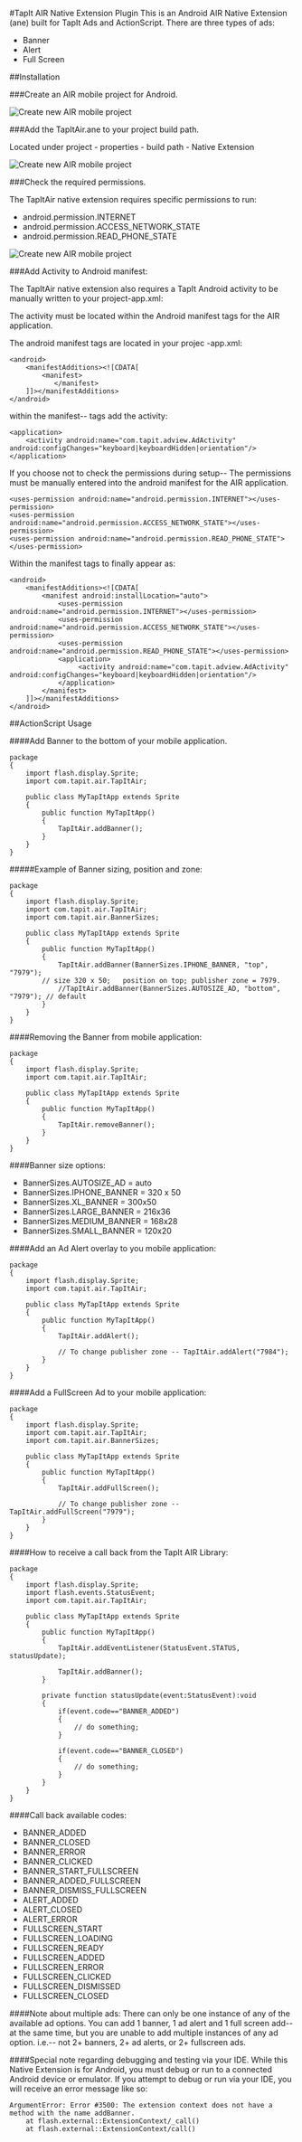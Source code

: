 
#TapIt AIR Native Extension Plugin
This is an Android AIR Native Extension (ane) built for TapIt Ads and ActionScript.
There are three types of ads:
	
* Banner
* Alert 
* Full Screen

##Installation

###Create an AIR mobile project for Android.

![Create new AIR mobile project](https://raw.github.com/MatthewValverde/TapItAirNativeExtension/master/doc/createMobileProject.PNG)

###Add the TapItAir.ane to your project build path.

  Located under project - properties - build path - Native Extension

![Create new AIR mobile project](https://raw.github.com/MatthewValverde/TapItAirNativeExtension/master/doc/addAne.PNG)

###Check the required permissions.
  
  The TapItAir native extension requires specific permissions to run:

* android.permission.INTERNET
* android.permission.ACCESS_NETWORK_STATE
* android.permission.READ_PHONE_STATE

![Create new AIR mobile project](https://raw.github.com/MatthewValverde/TapItAirNativeExtension/master/doc/permissions.PNG)

###Add Activity to Android manifest:

  The TapItAir native extension also requires a TapIt Android activity to be manually written to your project-app.xml:

  The activity must be located within the Android manifest tags for the AIR application.

  The android manifest tags are located in your projec -app.xml:

	<android>
		<manifestAdditions><![CDATA[
			<manifest>
			   </manifest>
		]]></manifestAdditions>
	</android>
	
  within the manifest-- tags add the activity:
  
	<application>
		<activity android:name="com.tapit.adview.AdActivity" android:configChanges="keyboard|keyboardHidden|orientation"/>
	</application>

  If you choose not to check the permissions during setup-- The permissions must be manually entered into the android manifest for the AIR application.
  
	<uses-permission android:name="android.permission.INTERNET"></uses-permission>
	<uses-permission android:name="android.permission.ACCESS_NETWORK_STATE"></uses-permission>
	<uses-permission android:name="android.permission.READ_PHONE_STATE"></uses-permission>
	
  Within the manifest tags to finally appear as:
  
	<android>
		<manifestAdditions><![CDATA[
			<manifest android:installLocation="auto">
				<uses-permission android:name="android.permission.INTERNET"></uses-permission>
				<uses-permission android:name="android.permission.ACCESS_NETWORK_STATE"></uses-permission>
				<uses-permission android:name="android.permission.READ_PHONE_STATE"></uses-permission>
				<application>
					 <activity android:name="com.tapit.adview.AdActivity" android:configChanges="keyboard|keyboardHidden|orientation"/>
				</application>
			</manifest>
		]]></manifestAdditions>
	</android>
	
	
	
##ActionScript Usage

####Add Banner to the bottom of your mobile application.

	package
	{
		import flash.display.Sprite;
		import com.tapit.air.TapItAir;

		public class MyTapItApp extends Sprite
		{
			public function MyTapItApp()
			{       
				TapItAir.addBanner();
			}
		}
	}

#####Example of Banner sizing, position and zone:

	package
	{
		import flash.display.Sprite;
		import com.tapit.air.TapItAir;
		import com.tapit.air.BannerSizes;

		public class MyTapItApp extends Sprite
		{
			public function MyTapItApp()
			{       
				TapItAir.addBanner(BannerSizes.IPHONE_BANNER, "top", "7979");
			// size 320 x 50;   position on top; publisher zone = 7979.
				//TapItAir.addBanner(BannerSizes.AUTOSIZE_AD, "bottom", "7979"); // default
			}
		}
	}

####Removing the Banner from mobile application:

	package
	{
		import flash.display.Sprite;
		import com.tapit.air.TapItAir;

		public class MyTapItApp extends Sprite
		{
			public function MyTapItApp()
			{       
				TapItAir.removeBanner();
			}
		}
	}

	
####Banner size options:
* BannerSizes.AUTOSIZE_AD = auto
* BannerSizes.IPHONE_BANNER = 320 x 50
* BannerSizes.XL_BANNER = 300x50
* BannerSizes.LARGE_BANNER = 216x36
* BannerSizes.MEDIUM_BANNER = 168x28
* BannerSizes.SMALL_BANNER = 120x20
	
	
####Add an Ad Alert overlay to you mobile application:

	package
	{
		import flash.display.Sprite;
		import com.tapit.air.TapItAir;
	
		public class MyTapItApp extends Sprite
		{
			public function MyTapItApp()
			{		
				TapItAir.addAlert();
				
				// To change publisher zone -- TapItAir.addAlert("7984");
			}
		}
	}

	
####Add a FullScreen Ad to your mobile application:
	
	package
	{
		import flash.display.Sprite;
		import com.tapit.air.TapItAir;
		import com.tapit.air.BannerSizes;
	
		public class MyTapItApp extends Sprite
		{
			public function MyTapItApp()
			{		
				TapItAir.addFullScreen();
				
				// To change publisher zone -- TapItAir.addFullScreen("7979");
			}
		}
	}
	
	
####How to receive a call back from the TapIt AIR Library:

	package
	{
		import flash.display.Sprite;
		import flash.events.StatusEvent;
		import com.tapit.air.TapItAir;
	
		public class MyTapItApp extends Sprite
		{
			public function MyTapItApp()
			{		
				TapItAir.addEventListener(StatusEvent.STATUS, statusUpdate);
			
				TapItAir.addBanner();
			}
		
			private function statusUpdate(event:StatusEvent):void
			{
				if(event.code=="BANNER_ADDED")
				{
					// do something;
				}
				
				if(event.code=="BANNER_CLOSED")
				{
					// do something;
				}
			}
		}
	}
	
	
####Call back available codes:

* BANNER_ADDED
* BANNER_CLOSED
* BANNER_ERROR
* BANNER_CLICKED
* BANNER_START_FULLSCREEN
* BANNER_ADDED_FULLSCREEN
* BANNER_DISMISS_FULLSCREEN
* ALERT_ADDED
* ALERT_CLOSED
* ALERT_ERROR
* FULLSCREEN_START
* FULLSCREEN_LOADING
* FULLSCREEN_READY
* FULLSCREEN_ADDED
* FULLSCREEN_ERROR
* FULLSCREEN_CLICKED
* FULLSCREEN_DISMISSED
* FULLSCREEN_CLOSED


####Note about multiple ads:
There can only be one instance of any of the available ad options.
You can add 1 banner, 1 ad alert and 1 full screen add-- at the same time, but you are unable to add multiple instances of any ad option.
i.e.-- not 2+ banners, 2+ ad alerts, or 2+ fullscreen ads.

####Special note regarding debugging and testing via your IDE.
While this Native Extension is for Android, you must debug or run to a connected Android device or emulator. If you attempt to debug or run via your IDE, you will receive an error message like so:

	ArgumentError: Error #3500: The extension context does not have a method with the name addBanner.
		at flash.external::ExtensionContext/_call()
		at flash.external::ExtensionContext/call()
